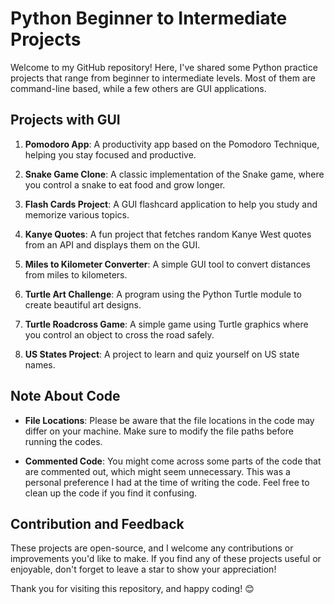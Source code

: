 # Python Beginner to Intermediate Projects

Welcome to my GitHub repository! Here, I've shared some Python practice projects that range from beginner to intermediate levels. Most of them are command-line based, while a few others are GUI applications.

## Projects with GUI

1. **Pomodoro App**: A productivity app based on the Pomodoro Technique, helping you stay focused and productive.

2. **Snake Game Clone**: A classic implementation of the Snake game, where you control a snake to eat food and grow longer.

3. **Flash Cards Project**: A GUI flashcard application to help you study and memorize various topics.

4. **Kanye Quotes**: A fun project that fetches random Kanye West quotes from an API and displays them on the GUI.

5. **Miles to Kilometer Converter**: A simple GUI tool to convert distances from miles to kilometers.

6. **Turtle Art Challenge**: A program using the Python Turtle module to create beautiful art designs.

7. **Turtle Roadcross Game**: A simple game using Turtle graphics where you control an object to cross the road safely.

8. **US States Project**: A project to learn and quiz yourself on US state names.

## Note About Code

- **File Locations**: Please be aware that the file locations in the code may differ on your machine. Make sure to modify the file paths before running the codes.

- **Commented Code**: You might come across some parts of the code that are commented out, which might seem unnecessary. This was a personal preference I had at the time of writing the code. Feel free to clean up the code if you find it confusing.

## Contribution and Feedback

These projects are open-source, and I welcome any contributions or improvements you'd like to make. If you find any of these projects useful or enjoyable, don't forget to leave a star to show your appreciation!

Thank you for visiting this repository, and happy coding! 😊
